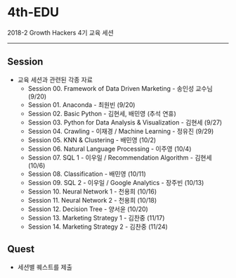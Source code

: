 # 4th-EDU

2018-2 Growth Hackers 4기 교육 세션

---

## Session

- 교육 세션과 관련된 각종 자료
    - Session 00. Framework of Data Driven Marketing - 송인성 교수님 (9/20)
    - Session 01. Anaconda - 최원빈 (9/20)
    - Session 02. Basic Python - 김현세, 배민영 (추석 연휴)
    - Session 03. Python for Data Analysis & Visualization - 김현세 (9/27)
    - Session 04. Crawling - 이재경 / Machine Learning - 정유진 (9/29)
    - Session 05. KNN & Clustering - 배민영 (10/2)
    - Session 06. Natural Language Processing - 이주영 (10/4)
    - Session 07. SQL 1 - 이우일 / Recommendation Algorithm - 김현세 (10/6)
    - Session 08. Classification - 배민영 (10/11)
    - Session 09. SQL 2 - 이우일 / Google Analytics - 장주빈 (10/13)
    - Session 10. Neural Network 1 - 천용희 (10/16)
    - Session 11. Neural Network 2 - 천용희 (10/18)
    - Session 12. Decision Tree - 양서윤 (10/20)
    - Session 13. Marketing Strategy 1 - 김찬중 (11/17)
    - Session 14. Marketing Strategy 2 - 김찬중 (11/24)

## Quest

- 세션별 퀘스트를 제출
